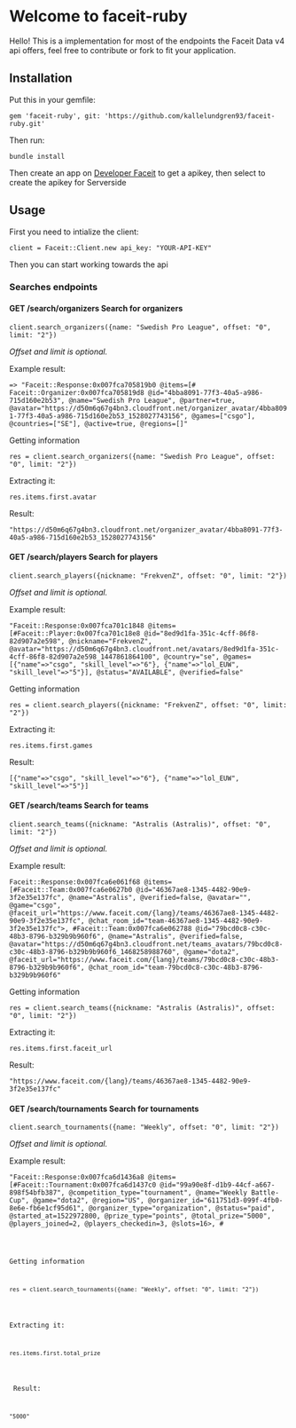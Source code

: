 <h1>Welcome to faceit-ruby</h1>
Hello!
This is a implementation for most of the endpoints the Faceit Data v4 api offers, feel free to contribute or fork to fit your application.

<h2>Installation</h2>

<p>Put this in your gemfile:</p>
<p><code>gem 'faceit-ruby', git: 'https://github.com/kallelundgren93/faceit-ruby.git'</code></p>

<p>Then run: </p>
<p><code>bundle install</code></p>

<p>Then create an app on <a href="https://developers.faceit.com/">Developer Faceit</a> to get a apikey, then select to create the apikey for Serverside</p>

<h2>Usage</h2>
<p>First you need to intialize the client:</p>
<p><code>client = Faceit::Client.new api_key: "YOUR-API-KEY"</code></p>

<p>Then you can start working towards the api</p>

<h3>Searches endpoints</h3>

<b><h4>GET /search/organizers Search for organizers</h4></b>

<p><code>client.search_organizers({name: "Swedish Pro League", offset: "0", limit: "2"})</code></p>
<i>Offset and limit is optional.</i>

<p>Example result:</p>
<p><code>=> "Faceit::Response:0x007fca705819b0 @items=[# Faceit::Organizer:0x007fca705819d8 @id="4bba8091-77f3-40a5-a986-715d160e2b53", @name="Swedish Pro League", @partner=true, @avatar="https://d50m6q67g4bn3.cloudfront.net/organizer_avatar/4bba8091-77f3-40a5-a986-715d160e2b53_1528027743156", @games=["csgo"], @countries=["SE"], @active=true, @regions=[]"</code></p>

<p>Getting information</p>
<p><code>res = client.search_organizers({name: "Swedish Pro League", offset: "0", limit: "2"})</code>
  
<p>Extracting it:</p>
<code>res.items.first.avatar</code>

<p>Result:</p>
<code>"https://d50m6q67g4bn3.cloudfront.net/organizer_avatar/4bba8091-77f3-40a5-a986-715d160e2b53_1528027743156"</code>
  

<b><h4>GET /search/players Search for players</h4></b>

<p><code>client.search_players({nickname: "FrekvenZ", offset: "0", limit: "2"})</code></p>
<i>Offset and limit is optional.</i>

<p>Example result:</p>
<p><code>"Faceit::Response:0x007fca701c1848 @items=[#Faceit::Player:0x007fca701c18e8 @id="8ed9d1fa-351c-4cff-86f8-82d907a2e598", @nickname="FrekvenZ", @avatar="https://d50m6q67g4bn3.cloudfront.net/avatars/8ed9d1fa-351c-4cff-86f8-82d907a2e598_1447861864100", @country="se", @games=[{"name"=>"csgo", "skill_level"=>"6"}, {"name"=>"lol_EUW", "skill_level"=>"5"}], @status="AVAILABLE", @verified=false"</code></p>

<p>Getting information</p>
<p><code>res = client.search_players({nickname: "FrekvenZ", offset: "0", limit: "2"})</code>
  
<p>Extracting it:</p>
<p><code>res.items.first.games</code></p>

<p> Result: </p>
<p><code>[{"name"=>"csgo", "skill_level"=>"6"}, {"name"=>"lol_EUW", "skill_level"=>"5"}]</code></p>

<b><h4>GET /search/teams Search for teams</h4></b>
<p><code>client.search_teams({nickname: "Astralis (Astralis)", offset: "0", limit: "2"})</code></p>
<i>Offset and limit is optional.</i>

<p>Example result:</p>
<p><code>Faceit::Response:0x007fca6e061f68 @items=[#Faceit::Team:0x007fca6e0627b0 @id="46367ae8-1345-4482-90e9-3f2e35e137fc", @name="Astralis", @verified=false, @avatar="", @game="csgo", @faceit_url="https://www.faceit.com/{lang}/teams/46367ae8-1345-4482-90e9-3f2e35e137fc", @chat_room_id="team-46367ae8-1345-4482-90e9-3f2e35e137fc">, #Faceit::Team:0x007fca6e062788 @id="79bcd0c8-c30c-48b3-8796-b329b9b960f6", @name="Astralis", @verified=false, @avatar="https://d50m6q67g4bn3.cloudfront.net/teams_avatars/79bcd0c8-c30c-48b3-8796-b329b9b960f6_1468258988760", @game="dota2", @faceit_url="https://www.faceit.com/{lang}/teams/79bcd0c8-c30c-48b3-8796-b329b9b960f6", @chat_room_id="team-79bcd0c8-c30c-48b3-8796-b329b9b960f6"</code></p>

<p>Getting information</p>
<p><code>res = client.search_teams({nickname: "Astralis (Astralis)", offset: "0", limit: "2"})</code></p>

<p>Extracting it:</p>
<p><code>res.items.first.faceit_url</code></p>

<p> Result: </p>
<p><code>"https://www.faceit.com/{lang}/teams/46367ae8-1345-4482-90e9-3f2e35e137fc"</code></p>

<b><h4>GET /search/tournaments Search for tournaments</h4></b>
<p><code>client.search_tournaments({name: "Weekly", offset: "0", limit: "2"})</code></p>
<i>Offset and limit is optional.</i>

<p>Example result:</p>
<p><code>"Faceit::Response:0x007fca6d1436a8 @items=[#Faceit::Tournament:0x007fca6d1437c0 @id="99a90e8f-d1b9-44cf-a667-898f54bfb387", @competition_type="tournament", @name="Weekly Battle-Cup", @game="dota2", @region="US", @organizer_id="611751d3-099f-4fb0-8e6e-fb6e1cf95d61", @organizer_type="organization", @status="paid", @started_at=1522972800, @prize_type="points", @total_prize="5000", @players_joined=2, @players_checkedin=3, @slots=16>, #<Faceit::Tournament:0x007fca6d1436f8 @id="0d5f846a-74e2-446e-9e24-e010aaf0f208", @competition_type="tournament", @name="Weekly Battle-Cup", @game="dota2", @region="US", @organizer_id="611751d3-099f-4fb0-8e6e-fb6e1cf95d61", @organizer_type="organization", @status="paid", @started_at=1523578500, @prize_type="points", @total_prize="5000", @players_joined=nil, @players_checkedin=2, @slots=16"</code></p>

<p>Getting information</p>
<p><code>res = client.search_tournaments({name: "Weekly", offset: "0", limit: "2"})</code></p>

<p>Extracting it:</p>
<p><code>res.items.first.total_prize</code></p>

<p> Result: </p>
<p><code>"5000"</code></p>
  

